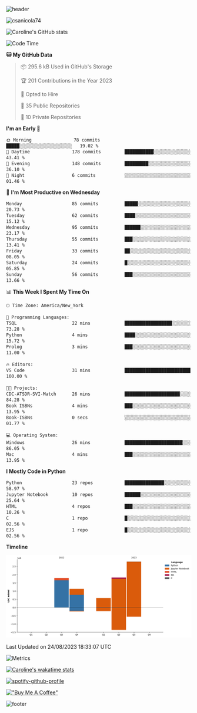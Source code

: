 ![header](https://capsule-render.vercel.app/api?type=waving&color=0:373B44,100:4286f4&height=300&section=header&text=Caroline%20Sanicola&fontColor=F9F6EE&animation=fadeIn&fontSize=90)

<p align="left"> <img src="https://komarev.com/ghpvc/?username=csanicola74&label=Profile%20views&color=0e75b6&style=flat" alt="csanicola74" /> </p>

![Caroline's GitHub stats](https://github-readme-stats.vercel.app/api?username=csanicola74&show_icons=true&theme=city_lights)

<!--START_SECTION:waka-->
![Code Time](http://img.shields.io/badge/Code%20Time-113%20hrs%2020%20mins-blue)

**🐱 My GitHub Data** 

> 📦 295.6 kB Used in GitHub's Storage 
 > 
> 🏆 201 Contributions in the Year 2023
 > 
> 💼 Opted to Hire
 > 
> 📜 35 Public Repositories 
 > 
> 🔑 10 Private Repositories 
 > 
**I'm an Early 🐤** 

```text
🌞 Morning                78 commits          █████░░░░░░░░░░░░░░░░░░░░   19.02 % 
🌆 Daytime                178 commits         ███████████░░░░░░░░░░░░░░   43.41 % 
🌃 Evening                148 commits         █████████░░░░░░░░░░░░░░░░   36.10 % 
🌙 Night                  6 commits           ░░░░░░░░░░░░░░░░░░░░░░░░░   01.46 % 
```
📅 **I'm Most Productive on Wednesday** 

```text
Monday                   85 commits          █████░░░░░░░░░░░░░░░░░░░░   20.73 % 
Tuesday                  62 commits          ████░░░░░░░░░░░░░░░░░░░░░   15.12 % 
Wednesday                95 commits          ██████░░░░░░░░░░░░░░░░░░░   23.17 % 
Thursday                 55 commits          ███░░░░░░░░░░░░░░░░░░░░░░   13.41 % 
Friday                   33 commits          ██░░░░░░░░░░░░░░░░░░░░░░░   08.05 % 
Saturday                 24 commits          █░░░░░░░░░░░░░░░░░░░░░░░░   05.85 % 
Sunday                   56 commits          ███░░░░░░░░░░░░░░░░░░░░░░   13.66 % 
```


📊 **This Week I Spent My Time On** 

```text
🕑︎ Time Zone: America/New_York

💬 Programming Languages: 
TSQL                     22 mins             ██████████████████░░░░░░░   73.28 % 
Python                   4 mins              ████░░░░░░░░░░░░░░░░░░░░░   15.72 % 
Prolog                   3 mins              ███░░░░░░░░░░░░░░░░░░░░░░   11.00 % 

🔥 Editors: 
VS Code                  31 mins             █████████████████████████   100.00 % 

🐱‍💻 Projects: 
CDC-ATSDR-SVI-Match      26 mins             █████████████████████░░░░   84.28 % 
Book ISBNs               4 mins              ███░░░░░░░░░░░░░░░░░░░░░░   13.95 % 
Book-ISBNs               0 secs              ░░░░░░░░░░░░░░░░░░░░░░░░░   01.77 % 

💻 Operating System: 
Windows                  26 mins             ██████████████████████░░░   86.05 % 
Mac                      4 mins              ███░░░░░░░░░░░░░░░░░░░░░░   13.95 % 
```

**I Mostly Code in Python** 

```text
Python                   23 repos            ███████████████░░░░░░░░░░   58.97 % 
Jupyter Notebook         10 repos            ██████░░░░░░░░░░░░░░░░░░░   25.64 % 
HTML                     4 repos             ███░░░░░░░░░░░░░░░░░░░░░░   10.26 % 
C                        1 repo              █░░░░░░░░░░░░░░░░░░░░░░░░   02.56 % 
EJS                      1 repo              █░░░░░░░░░░░░░░░░░░░░░░░░   02.56 % 
```



**Timeline**

![Lines of Code chart](https://raw.githubusercontent.com/csanicola74/csanicola74/main/assets/bar_graph.png)


 Last Updated on 24/08/2023 18:33:07 UTC
<!--END_SECTION:waka-->

![Metrics](https://metrics.lecoq.io/csanicola74?template=classic&isocalendar=1&languages=1&lines=1&stars=1&habits=1&achievements=1&activity=1&gists=1&base=header%2C%20activity%2C%20community%2C%20repositories%2C%20metadata&base.indepth=false&base.hireable=false&base.skip=false&isocalendar=false&isocalendar.duration=full-year&languages=false&languages.limit=8&languages.threshold=0%25&languages.other=false&languages.colors=github&languages.sections=most-used&languages.indepth=false&languages.analysis.timeout=15&languages.analysis.timeout.repositories=7.5&languages.categories=markup%2C%20programming&languages.recent.categories=markup%2C%20programming&languages.recent.load=300&languages.recent.days=14&lines=false&lines.sections=base&lines.repositories.limit=4&lines.history.limit=1&stars=false&stars.limit=4&habits=false&habits.from=200&habits.days=14&habits.facts=true&habits.charts=false&habits.charts.type=classic&habits.trim=false&habits.languages.limit=8&habits.languages.threshold=0%25&achievements=false&achievements.threshold=C&achievements.secrets=true&achievements.display=compact&achievements.limit=0&activity=false&activity.limit=5&activity.load=300&activity.days=14&activity.visibility=all&activity.timestamps=false&activity.filter=all&gists=false&config.timezone=America%2FNew_York)

[![Caroline's wakatime stats](https://github-readme-stats.vercel.app/api/wakatime?username=csanicola)](https://github.com/anuraghazra/github-readme-stats)

[![spotify-github-profile](https://spotify-github-profile.vercel.app/api/view?uid=csanicola1&cover_image=true&theme=default&show_offline=false&background_color=333333&interchange=false&bar_color=53b14f&bar_color_cover=true)](https://spotify-github-profile.vercel.app/api/view?uid=csanicola1&redirect=true)

[!["Buy Me A Coffee"](https://www.buymeacoffee.com/assets/img/custom_images/orange_img.png)](https://www.buymeacoffee.com/csanicola)

![footer](https://capsule-render.vercel.app/api?section=footer&type=waving&color=0:373B44,100:4286f4)
